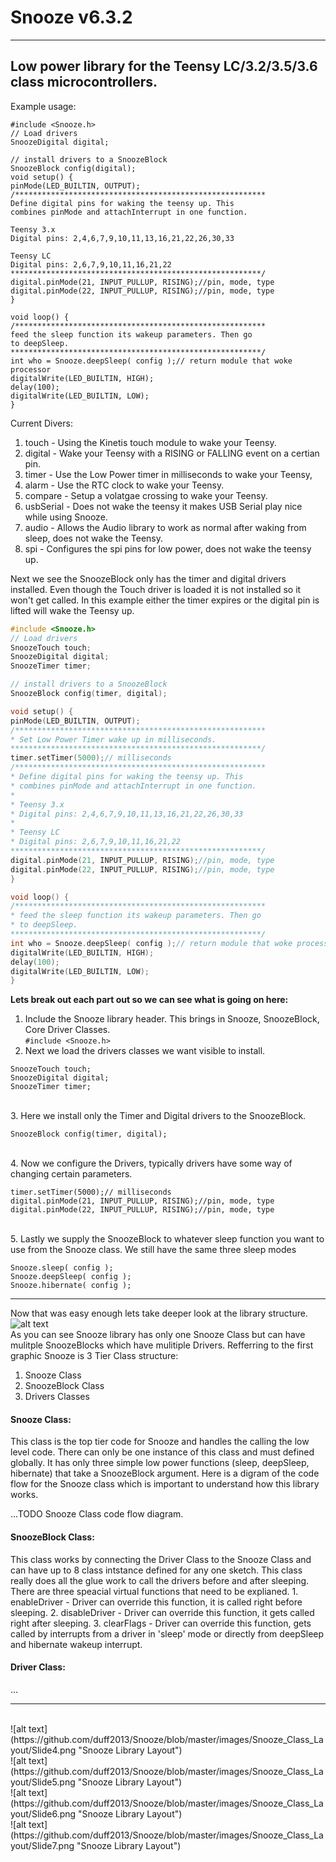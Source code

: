 # Snooze v6.3.2

---
Low power library for the Teensy LC/3.2/3.5/3.6 class microcontrollers.
---
Example usage:
```
#include <Snooze.h>
// Load drivers
SnoozeDigital digital;

// install drivers to a SnoozeBlock
SnoozeBlock config(digital);
void setup() {
pinMode(LED_BUILTIN, OUTPUT);
/********************************************************
Define digital pins for waking the teensy up. This
combines pinMode and attachInterrupt in one function.

Teensy 3.x
Digital pins: 2,4,6,7,9,10,11,13,16,21,22,26,30,33

Teensy LC
Digital pins: 2,6,7,9,10,11,16,21,22
********************************************************/
digital.pinMode(21, INPUT_PULLUP, RISING);//pin, mode, type
digital.pinMode(22, INPUT_PULLUP, RISING);//pin, mode, type
}

void loop() {
/********************************************************
feed the sleep function its wakeup parameters. Then go
to deepSleep.
********************************************************/
int who = Snooze.deepSleep( config );// return module that woke processor
digitalWrite(LED_BUILTIN, HIGH);
delay(100);
digitalWrite(LED_BUILTIN, LOW);
}
```

Current Divers:
1. touch     - Using the Kinetis touch module to wake your Teensy. 
2. digital   - Wake your Teensy with a RISING or FALLING event on a certian pin.
3. timer     - Use the Low Power timer in milliseconds to wake your Teensy,
4. alarm     - Use the RTC clock to wake your Teensy.
5. compare   - Setup a volatgae crossing to wake your Teensy.
6. usbSerial - Does not wake the teensy it makes USB Serial play nice while using Snooze.
7. audio     - Allows the Audio library to work as normal after waking from sleep, does not wake the Teensy.
8. spi       - Configures the spi pins for low power, does not wake the teensy up.

Next we see the SnoozeBlock only has the timer and digital drivers installed. Even though the Touch driver is loaded it is not installed so it won't get called. In this example either the timer expires or the digital pin is lifted will wake the Teensy up.<br>
```c
#include <Snooze.h>
// Load drivers
SnoozeTouch touch;
SnoozeDigital digital;
SnoozeTimer timer;

// install drivers to a SnoozeBlock
SnoozeBlock config(timer, digital);

void setup() {
pinMode(LED_BUILTIN, OUTPUT);
/********************************************************
* Set Low Power Timer wake up in milliseconds.
********************************************************/
timer.setTimer(5000);// milliseconds
/********************************************************
* Define digital pins for waking the teensy up. This
* combines pinMode and attachInterrupt in one function.
*
* Teensy 3.x
* Digital pins: 2,4,6,7,9,10,11,13,16,21,22,26,30,33
*
* Teensy LC
* Digital pins: 2,6,7,9,10,11,16,21,22
********************************************************/
digital.pinMode(21, INPUT_PULLUP, RISING);//pin, mode, type
digital.pinMode(22, INPUT_PULLUP, RISING);//pin, mode, type
}

void loop() {
/********************************************************
* feed the sleep function its wakeup parameters. Then go 
* to deepSleep.
********************************************************/
int who = Snooze.deepSleep( config );// return module that woke processor
digitalWrite(LED_BUILTIN, HIGH);
delay(100);
digitalWrite(LED_BUILTIN, LOW);
}
```
<b>Lets break out each part out so we can see what is going on here:</b><br>
1. Include the Snooze library header. This brings in Snooze, SnoozeBlock, Core Driver Classes.<br>
```#include <Snooze.h>```<br>
2. Next we load the drivers classes we want visible to install.<br>
```
SnoozeTouch touch;
SnoozeDigital digital;
SnoozeTimer timer;
```
<br>
3. Here we install only the Timer and Digital drivers to the SnoozeBlock.

```
SnoozeBlock config(timer, digital);
```

<br>
4. Now we configure the Drivers, typically drivers have some way of changing certain parameters.

```
timer.setTimer(5000);// milliseconds
digital.pinMode(21, INPUT_PULLUP, RISING);//pin, mode, type
digital.pinMode(22, INPUT_PULLUP, RISING);//pin, mode, type
```
<br>
5. Lastly we supply the SnoozeBlock to whatever sleep function you want to use from the Snooze class. We still have the same three sleep modes

```
Snooze.sleep( config );
Snooze.deepSleep( config );
Snooze.hibernate( config );
```


---
Now that was easy enough lets take deeper look at the library structure.<br>
![alt text](https://github.com/duff2013/Snooze/blob/master/images/Snooze_Class_Layout/Slide3.png "Snooze Library Layout")
<br>
As you can see Snooze library has only one Snooze Class but can have mulitple SnoozeBlocks which have mulitiple Drivers. Refferring to the first graphic Snooze is 3 Tier Class structure:

1. Snooze Class<br>
2. SnoozeBlock Class<br>
3. Drivers Classes<br>

<h4> Snooze Class:</h4>
This class is the top tier code for Snooze and handles the calling the low level code. There can only be one instance of this class and must defined globally. It has only three simple low power functions (sleep, deepSleep, hibernate) that take a SnoozeBlock argument. Here is a digram of the code flow for the Snooze class which is important to understand how this library works.

...TODO Snooze Class code flow diagram.
<h4> SnoozeBlock Class:</h4>
This class works by connecting the Driver Class to the Snooze Class and can have up to 8 class intstance defined for any one sketch. This class really does all the glue work to call the drivers before and after sleeping. There are three speacial virtual functions that need to be explianed.
1. enableDriver     - Driver can override this function, it is called right before sleeping.
2. disableDriver    - Driver can override this function, it gets called right after sleeping.
3. clearFlags       - Driver can override this function, gets called by interrupts from a driver in 'sleep' mode or directly from deepSleep and hibernate wakeup interrupt.
<h4> Driver Class:</h4>
...

---
<br>
![alt text](https://github.com/duff2013/Snooze/blob/master/images/Snooze_Class_Layout/Slide4.png "Snooze Library Layout")
<br>
![alt text](https://github.com/duff2013/Snooze/blob/master/images/Snooze_Class_Layout/Slide5.png "Snooze Library Layout")
<br>
![alt text](https://github.com/duff2013/Snooze/blob/master/images/Snooze_Class_Layout/Slide6.png "Snooze Library Layout")
<br>
![alt text](https://github.com/duff2013/Snooze/blob/master/images/Snooze_Class_Layout/Slide7.png "Snooze Library Layout")
<br>
